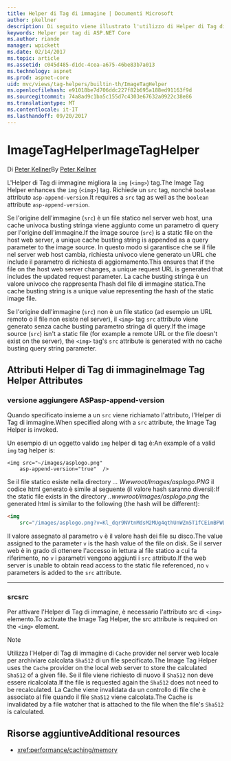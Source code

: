 ```yaml
---
title: Helper di Tag di immagine | Documenti Microsoft
author: pkellner
description: Di seguito viene illustrato l'utilizzo di Helper di Tag di immagine
keywords: Helper per tag di ASP.NET Core
ms.author: riande
manager: wpickett
ms.date: 02/14/2017
ms.topic: article
ms.assetid: c045d485-d1dc-4cea-a675-46be83b7a013
ms.technology: aspnet
ms.prod: aspnet-core
uid: mvc/views/tag-helpers/builtin-th/ImageTagHelper
ms.openlocfilehash: e91018be7d706ddc227f82b695a188ed91163f9d
ms.sourcegitcommit: 74a8ad9c1ba5c155d7c4303e67632a0922c38e86
ms.translationtype: MT
ms.contentlocale: it-IT
ms.lasthandoff: 09/20/2017
---
```

# <a name="imagetaghelper"></a><span data-ttu-id="869cf-104">ImageTagHelper</span><span class="sxs-lookup"><span data-stu-id="869cf-104">ImageTagHelper</span></span>

<span data-ttu-id="869cf-105">Di [Peter Kellner](http://peterkellner.net)</span><span class="sxs-lookup"><span data-stu-id="869cf-105">By [Peter Kellner](http://peterkellner.net)</span></span> 

<span data-ttu-id="869cf-106">L'Helper di Tag di immagine migliora la `img` (`<img>`) tag.</span><span class="sxs-lookup"><span data-stu-id="869cf-106">The Image Tag Helper enhances the `img` (`<img>`) tag.</span></span> <span data-ttu-id="869cf-107">Richiede un `src` tag, nonché `boolean` attributo `asp-append-version`.</span><span class="sxs-lookup"><span data-stu-id="869cf-107">It requires a `src` tag as well as the `boolean` attribute `asp-append-version`.</span></span>

<span data-ttu-id="869cf-108">Se l'origine dell'immagine (`src`) è un file statico nel server web host, una cache univoca busting stringa viene aggiunto come un parametro di query per l'origine dell'immagine.</span><span class="sxs-lookup"><span data-stu-id="869cf-108">If the image source (`src`) is a static file on the host web server, a unique cache busting string is appended as a query parameter to the image source.</span></span> <span data-ttu-id="869cf-109">In questo modo si garantisce che se il file nel server web host cambia, richiesta univoco viene generato un URL che include il parametro di richiesta di aggiornamento.</span><span class="sxs-lookup"><span data-stu-id="869cf-109">This ensures that if the file on the host web server changes, a unique request URL is generated that includes the updated request parameter.</span></span> <span data-ttu-id="869cf-110">La cache busting stringa è un valore univoco che rappresenta l'hash del file di immagine statica.</span><span class="sxs-lookup"><span data-stu-id="869cf-110">The cache busting string is a unique value representing the hash of the static image file.</span></span>

<span data-ttu-id="869cf-111">Se l'origine dell'immagine (`src`) non è un file statico (ad esempio un URL remoto o il file non esiste nel server), il `<img>` tag `src` attributo viene generato senza cache busting parametro stringa di query.</span><span class="sxs-lookup"><span data-stu-id="869cf-111">If the image source (`src`) isn't a static file (for example a remote URL or the file doesn't exist on the server), the `<img>` tag's `src` attribute is generated with no cache busting query string parameter.</span></span>

## <a name="image-tag-helper-attributes"></a><span data-ttu-id="869cf-112">Attributi Helper di Tag di immagine</span><span class="sxs-lookup"><span data-stu-id="869cf-112">Image Tag Helper Attributes</span></span>


### <a name="asp-append-version"></a><span data-ttu-id="869cf-113">versione aggiungere ASP</span><span class="sxs-lookup"><span data-stu-id="869cf-113">asp-append-version</span></span>

<span data-ttu-id="869cf-114">Quando specificato insieme a un `src` viene richiamato l'attributo, l'Helper di Tag di immagine.</span><span class="sxs-lookup"><span data-stu-id="869cf-114">When specified along with a `src` attribute, the Image Tag Helper is invoked.</span></span>

<span data-ttu-id="869cf-115">Un esempio di un oggetto valido `img` helper di tag è:</span><span class="sxs-lookup"><span data-stu-id="869cf-115">An example of a valid `img` tag helper is:</span></span>

```cshtml
<img src="~/images/asplogo.png" 
    asp-append-version="true"  />
```

<span data-ttu-id="869cf-116">Se il file statico esiste nella directory *... Wwwroot/Images/asplogo.PNG* il codice html generato è simile al seguente (il valore hash saranno diversi):</span><span class="sxs-lookup"><span data-stu-id="869cf-116">If the static file exists in the directory *..wwwroot/images/asplogo.png* the generated html is similar to the following (the hash will be different):</span></span>

```html
<img 
    src="/images/asplogo.png?v=Kl_dqr9NVtnMdsM2MUg4qthUnWZm5T1fCEimBPWDNgM"/>
```

<span data-ttu-id="869cf-117">Il valore assegnato al parametro `v` è il valore hash dei file su disco.</span><span class="sxs-lookup"><span data-stu-id="869cf-117">The value assigned to the parameter `v` is the hash value of the file on disk.</span></span> <span data-ttu-id="869cf-118">Se il server web è in grado di ottenere l'accesso in lettura al file statico a cui fa riferimento, no `v` i parametri vengono aggiunti i `src` attributo.</span><span class="sxs-lookup"><span data-stu-id="869cf-118">If the web server is unable to obtain read access to the static file referenced,  no `v` parameters is added to the `src` attribute.</span></span>

- - -

### <a name="src"></a><span data-ttu-id="869cf-119">src</span><span class="sxs-lookup"><span data-stu-id="869cf-119">src</span></span>

<span data-ttu-id="869cf-120">Per attivare l'Helper di Tag di immagine, è necessario l'attributo src di `<img>` elemento.</span><span class="sxs-lookup"><span data-stu-id="869cf-120">To activate the Image Tag Helper, the src attribute is required on the `<img>` element.</span></span> 

> [!NOTE]
> <span data-ttu-id="869cf-121">Utilizza l'Helper di Tag di immagine di `Cache` provider nel server web locale per archiviare calcolata `Sha512` di un file specificato.</span><span class="sxs-lookup"><span data-stu-id="869cf-121">The Image Tag Helper uses the `Cache` provider on the local web server to store the calculated `Sha512` of a given file.</span></span> <span data-ttu-id="869cf-122">Se il file viene richiesto di nuovo il `Sha512` non deve essere ricalcolata.</span><span class="sxs-lookup"><span data-stu-id="869cf-122">If the file is requested again the `Sha512` does not need to be recalculated.</span></span> <span data-ttu-id="869cf-123">La Cache viene invalidata da un controllo di file che è associato al file quando il file `Sha512` viene calcolata.</span><span class="sxs-lookup"><span data-stu-id="869cf-123">The Cache is invalidated by a file watcher that is attached to the file when the file's `Sha512` is calculated.</span></span>

## <a name="additional-resources"></a><span data-ttu-id="869cf-124">Risorse aggiuntive</span><span class="sxs-lookup"><span data-stu-id="869cf-124">Additional resources</span></span>

* <xref:performance/caching/memory>

